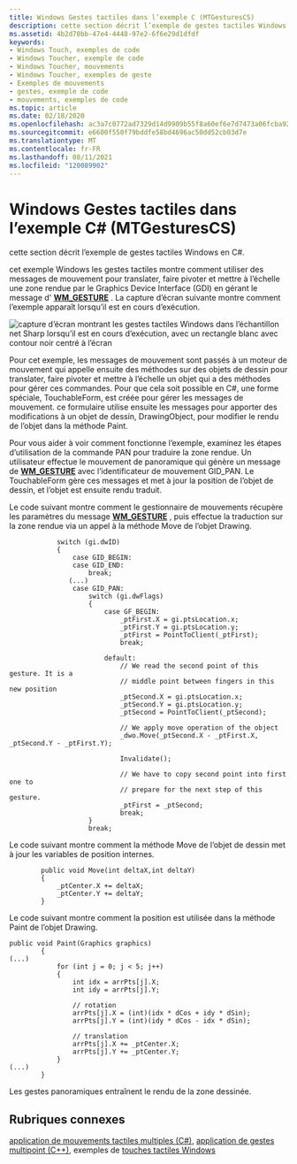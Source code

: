 ```yaml
---
title: Windows Gestes tactiles dans l’exemple C (MTGesturesCS)
description: cette section décrit l’exemple de gestes tactiles Windows dans C \.
ms.assetid: 4b2d70bb-47e4-4448-97e2-6f6e29d1dfdf
keywords:
- Windows Touch, exemples de code
- Windows Toucher, exemple de code
- Windows Toucher, mouvements
- Windows Toucher, exemples de geste
- Exemples de mouvements
- gestes, exemple de code
- mouvements, exemples de code
ms.topic: article
ms.date: 02/18/2020
ms.openlocfilehash: ac3a7c0772ad7329d14d9909b55f8a60ef6e7d7473a06fcba921297117a00b6e
ms.sourcegitcommit: e6600f550f79bddfe58bd4696ac50dd52cb03d7e
ms.translationtype: MT
ms.contentlocale: fr-FR
ms.lasthandoff: 08/11/2021
ms.locfileid: "120089902"
---
```

# <a name="windows-touch-gestures-in-c-sample-mtgesturescs"></a>Windows Gestes tactiles dans l’exemple C# (MTGesturesCS)

cette section décrit l’exemple de gestes tactiles Windows en C#.

cet exemple Windows les gestes tactiles montre comment utiliser des messages de mouvement pour translater, faire pivoter et mettre à l’échelle une zone rendue par le Graphics Device Interface (GDI) en gérant le message d' [**WM_GESTURE**](wm-gesture.md) . La capture d’écran suivante montre comment l’exemple apparaît lorsqu’il est en cours d’exécution.

![capture d’écran montrant les gestes tactiles Windows dans l’échantillon net Sharp lorsqu’il est en cours d’exécution, avec un rectangle blanc avec contour noir centré à l’écran](images/mtgesturescs.png)

Pour cet exemple, les messages de mouvement sont passés à un moteur de mouvement qui appelle ensuite des méthodes sur des objets de dessin pour translater, faire pivoter et mettre à l’échelle un objet qui a des méthodes pour gérer ces commandes. Pour que cela soit possible en C#, une forme spéciale, TouchableForm, est créée pour gérer les messages de mouvement. ce formulaire utilise ensuite les messages pour apporter des modifications à un objet de dessin, DrawingObject, pour modifier le rendu de l’objet dans la méthode Paint.

Pour vous aider à voir comment fonctionne l’exemple, examinez les étapes d’utilisation de la commande PAN pour traduire la zone rendue. Un utilisateur effectue le mouvement de panoramique qui génère un message de [**WM_GESTURE**](wm-gesture.md) avec l’identificateur de mouvement GID_PAN. Le TouchableForm gère ces messages et met à jour la position de l’objet de dessin, et l’objet est ensuite rendu traduit.

Le code suivant montre comment le gestionnaire de mouvements récupère les paramètres du message [**WM_GESTURE**](wm-gesture.md) , puis effectue la traduction sur la zone rendue via un appel à la méthode Move de l’objet Drawing.

```CSharp
            switch (gi.dwID)
            {
                case GID_BEGIN:
                case GID_END:
                    break;
               (...)
                case GID_PAN:
                    switch (gi.dwFlags)
                    {
                        case GF_BEGIN:
                            _ptFirst.X = gi.ptsLocation.x;
                            _ptFirst.Y = gi.ptsLocation.y;
                            _ptFirst = PointToClient(_ptFirst);
                            break;

                        default:
                            // We read the second point of this gesture. It is a
                            // middle point between fingers in this new position
                            _ptSecond.X = gi.ptsLocation.x;
                            _ptSecond.Y = gi.ptsLocation.y;
                            _ptSecond = PointToClient(_ptSecond);

                            // We apply move operation of the object
                            _dwo.Move(_ptSecond.X - _ptFirst.X, _ptSecond.Y - _ptFirst.Y);

                            Invalidate();

                            // We have to copy second point into first one to
                            // prepare for the next step of this gesture.
                            _ptFirst = _ptSecond;
                            break;
                    }
                    break;
```

Le code suivant montre comment la méthode Move de l’objet de dessin met à jour les variables de position internes.

```CSharp
        public void Move(int deltaX,int deltaY)
        {
            _ptCenter.X += deltaX;
            _ptCenter.Y += deltaY;
        }
```

Le code suivant montre comment la position est utilisée dans la méthode Paint de l’objet Drawing.

```CSharp
public void Paint(Graphics graphics)
        {
(...)
            for (int j = 0; j < 5; j++)
            {
                int idx = arrPts[j].X;
                int idy = arrPts[j].Y;

                // rotation
                arrPts[j].X = (int)(idx * dCos + idy * dSin);
                arrPts[j].Y = (int)(idy * dCos - idx * dSin);

                // translation
                arrPts[j].X += _ptCenter.X;
                arrPts[j].Y += _ptCenter.Y;
            }
(...)
        }
```

Les gestes panoramiques entraînent le rendu de la zone dessinée.

## <a name="related-topics"></a>Rubriques connexes

[application de mouvements tactiles multiples (C#)](https://github.com/microsoft/Windows-classic-samples/tree/master/Samples/Win7Samples/Touch/MTGestures/CS), [application de gestes multipoint (C++)](https://github.com/microsoft/Windows-classic-samples/tree/master/Samples/Win7Samples/Touch/MTGestures/cpp), exemples de [touches tactiles Windows](windows-touch-samples.md)
